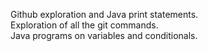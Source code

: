 Github exploration and Java print statements.<br>
Exploration of all the git commands.<br>
Java programs on variables and conditionals.
